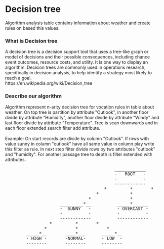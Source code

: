 <h1>Decision tree </h1>
Algorithm analysis table contains information about weather and create rules on based this values.

<h3> What is Decision tree </h3>
A decision tree is a decision support tool that uses a tree-like graph or model of decisions and their possible consequences, including chance event outcomes, resource costs, and utility. It is one way to display an algorithm.
Decision trees are commonly used in operations research, specifically in decision analysis, to help identify a strategy most likely to reach a goal.<br>
https://en.wikipedia.org/wiki/Decision_tree

<h3> Describe our algorithm </h3>
Algorithm represent n-arity decision tree for vocation rules in table about weather.
On top tree is partition by attribute "Outlook", in another floor divide by attribute 
"Humidity", another floor divide by attribute "Windy" and last floor divide by attribute "Temperature". Tree is scan downwards and in each floor extended search filter add attribute.
<br>
<br>
Example: On start records are divide by column "Outlook". If rows with value sunny in column "outlook"
have all same value in column play write this filter as rule. In next step filter divide rows by two
attributes "outlook" and "humidity". For another passage tree to depth is filter extended with attributes.

<pre>
                                          ____________
                                          -   ROOT   -
                                          -          -
                                          ------------
                                      *         *       *
                                   *            *            *
                                *               *                * 
                     _________*__          _____*______         ____*_______
                     -  SUNNY   -          - OVERCAST -         -  RAINY   - 
                     -          -          -          -         -          -
                     ------------          ------------         ------------
                 *         *       *
               *           *           *
        _____*__       ____*___      _____*__
        - HIGH -       -NORMAL-      - LOW  -
        --------       --------      --------
 </pre>
